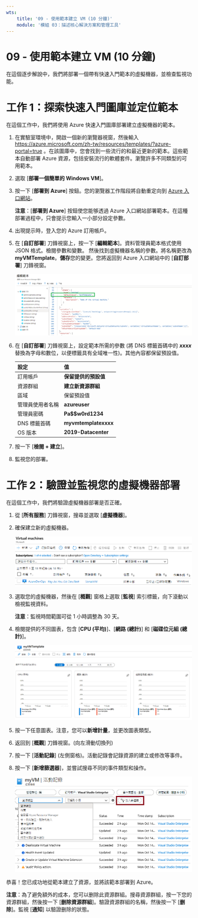 ```yaml
---
wts:
    title: '09 - 使用範本建立 VM (10 分鐘)'
    module: '模組 03：描述核心解決方案和管理工具'
---
```

# 09 - 使用範本建立 VM (10 分鐘)

在這個逐步解說中，我們將部署一個帶有快速入門範本的虛擬機器，並檢查監視功能。

# 工作 1：探索快速入門圖庫並定位範本 

在這個工作中，我們將使用 Azure 快速入門圖庫部署建立虛擬機器的範本。 

1. 在實驗室環境中，開啟一個新的瀏覽器視窗，然後輸入 https://azure.microsoft.com/zh-tw/resources/templates/?azure-portal=true 。在該圖庫中，您會找到一些流行的和最近更新的範本。這些範本自動部署 Azure 資源，包括安裝流行的軟體套件。瀏覽許多不同類型的可用範本。

3. 選取 [**部署一個簡單的 Windows VM**]。

4. 按一下 [**部署到 Azure**] 按鈕。您的瀏覽器工作階段將自動重定向到 [Azure 入口網站](http://portal.azure.com/)。

    **注意**：[**部署到 Azure**] 按鈕使您能够透過 Azure 入口網站部署範本。在這種部署過程中，只會提示您輸入一小部分設定參數。 

5. 出現提示時，登入您的 Azure 訂用帳戶。

6. 在 [**自訂部署**] 刀鋒視窗上，按一下 [**編輯範本**]。資料管理員範本格式使用 JSON 格式。檢閱參數和變數。  然後找到虛擬機器名稱的參數。將名稱更改為 **myVMTemplate**。**儲存**您的變更。您將返回到 Azure 入口網站中的 [**自訂部署**] 刀鋒視窗。

    ![醒目提示 VM 名稱變更的範本的螢幕擷取畫面。](../images/0901.png)

7. 在 [**自訂部署**] 刀鋒視窗上，設定範本所需的參數 (將 DNS 標籤首碼中的 ***xxxx*** 替換為字母和數位，以便標籤具有全域唯一性)。其他內容都保留預設值。 

    | 設定| 值|
    |----|----|
    | 訂用帳戶 | **保留提供的預設值**|
    | 資源群組 | **建立新資源群組** |
    | 區域 | 保留預設值 |
    | 管理員使用者名稱 | **azureuser** |
    | 管理員密碼 | **Pa$$w0rd1234** |
    | DNS 標籤首碼 | **myvmtemplatexxxx** |
    | OS 版本 | **2019-Datacenter** |


9. 按一下 [**檢閱 + 建立**]。

10. 監視您的部署。 

# 工作 2：驗證並監視您的虛擬機器部署

在這個工作中，我們將驗證虛擬機器部署是否正確。 

1. 從 [**所有服務**] 刀鋒視窗，搜尋並選取 [**虛擬機器**]。

2. 確保建立新的虛擬機器。 

    ![虛擬機器頁面的螢幕擷取畫面。新的 VM 將顯示並執行。](../images/0902.png)

3. 選取您的虛擬機器，然後在 [**概觀**] 窗格上選取 [**監視**] 索引標籤，向下滾動以檢視監視資料。

    **注意**：監視時間範圍可從 1 小時調整為 30 天。

4. 檢閱提供的不同圖表，包含 [**CPU (平均)**]、[**網路 (總計)**] 和 [**磁碟位元組 (總計)**]。 

    ![虛擬機器監視頁面的螢幕擷取畫面。](../images/0903.png)

5. 按一下任意圖表。注意，您可以**新增計量**，並更改圖表類型。

6. 返回到 [**概觀**] 刀鋒視窗。(向左滑動切換列)
7. 按一下 [**活動記錄**] (左側窗格)。活動記錄會記錄資源的建立或修改等事件。 

8. 按一下 [**新增篩選器**]，並嘗試搜尋不同的事件類型和操作。 

    ![已選取事件類型的 [新增篩選器] 頁面的螢幕擷取畫面。](../images/0904.png)

恭喜！您已成功地從範本建立了資源，並將該範本部署到 Azure。

**注意**：為了避免額外的成本，您可以删除此資源群組。搜尋資源群組，按一下您的資源群組，然後按一下 [**删除資源群組**]。驗證資源群組的名稱，然後按一下 [**删除**]。監視 [**通知**] 以驗證删除的狀態。
